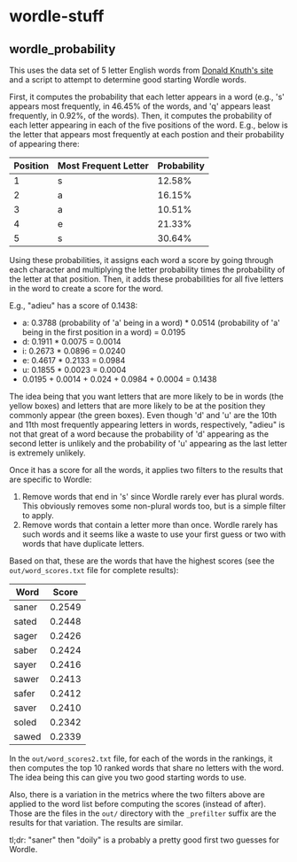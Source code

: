 # wordle-stuff

## wordle\_probability
This uses the data set of 5 letter English words from [Donald Knuth's
site](https://www-cs-faculty.stanford.edu/~knuth/sgb.html) and a script to
attempt to determine good starting Wordle words.

First, it computes the probability that each letter appears in a word (e.g., 's'
appears most frequently, in 46.45% of the words, and 'q' appears least
frequently, in 0.92%, of the words). Then, it computes the probability of each
letter appearing in each of the five positions of the word. E.g., below is the
letter that appears most frequently at each postion and their probability of
appearing there:

| Position | Most Frequent Letter | Probability |
| --- | --- | --- |
| 1 | s | 12.58% |
| 2 | a | 16.15% |
| 3 | a | 10.51% |
| 4 | e | 21.33% |
| 5 | s | 30.64% |

Using these probabilities, it assigns each word a score by going through each
character and multiplying the letter probability times the probability of the
letter at that position. Then, it adds these probabilities for all five letters
in the word to create a score for the word.

E.g., "adieu" has a score of 0.1438:
- a: 0.3788 (probability of 'a' being in a word) * 0.0514 (probability of 'a'
  being in the first position in a word) = 0.0195
- d: 0.1911 * 0.0075 = 0.0014
- i: 0.2673 * 0.0896 = 0.0240
- e: 0.4617 * 0.2133 = 0.0984
- u: 0.1855 * 0.0023 = 0.0004
- 0.0195 + 0.0014 + 0.024 + 0.0984 + 0.0004 = 0.1438

The idea being that you want letters that are more likely to be in words (the
yellow boxes) and letters that are more likely to be at the position they
commonly appear (the green boxes). Even though 'd' and 'u' are the 10th and 11th
most frequently appearing letters in words, respectively, "adieu" is not that
great of a word because the probability of 'd' appearing as the second letter is
unlikely and the probability of 'u' appearing as the last letter is extremely
unlikely.

Once it has a score for all the words, it applies two filters to the results
that are specific to Wordle:
1. Remove words that end in 's' since Wordle rarely ever has plural words. This
   obviously removes some non-plural words too, but is a simple filter to apply.
2. Remove words that contain a letter more than once. Wordle rarely has such
   words and it seems like a waste to use your first guess or two with words
   that have duplicate letters.

Based on that, these are the words that have the highest scores (see the
`out/word_scores.txt` file for complete results):

| Word | Score |
| --- | --- |
| saner | 0.2549 |
| sated | 0.2448 |
| sager | 0.2426 |
| saber | 0.2424 |
| sayer | 0.2416 |
| sawer | 0.2413 |
| safer | 0.2412 |
| saver | 0.2410 |
| soled | 0.2342 |
| sawed | 0.2339 |

In the `out/word_scores2.txt` file, for each of the words in the rankings, it
then computes the top 10 ranked words that share no letters with the word. The
idea being this can give you two good starting words to use.

Also, there is a variation in the metrics where the two filters above are
applied to the word list before computing the scores (instead of after). Those
are the files in the `out/` directory with the `_prefilter` suffix are the
results for that variation. The results are similar.

tl;dr: "saner" then "doily" is a probably a pretty good first two guesses for
Wordle.
